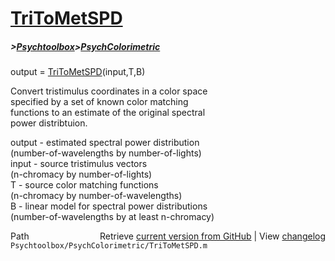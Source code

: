 # [TriToMetSPD](TriToMetSPD)
##### >[Psychtoolbox](Psychtoolbox)>[PsychColorimetric](PsychColorimetric)

output = [TriToMetSPD](TriToMetSPD)(input,T,B)  
  
Convert tristimulus coordinates in a color space  
specified by a set of known color matching  
functions to an estimate of the original spectral  
power distribtuion.  
  
output - estimated spectral power distribution  
 (number-of-wavelengths by number-of-lights)  
input - source tristimulus vectors  
 (n-chromacy by number-of-lights)  
T - source color matching functions  
 (n-chromacy by number-of-wavelengths)  
B - linear model for spectral power distributions  
 (number-of-wavelengths by at least n-chromacy)  




<div class="code_header" style="text-align:right;">
  <span style="float:left;">Path&nbsp;&nbsp;</span> <span class="counter">Retrieve <a href=
  "https://raw.github.com/Psychtoolbox-3/Psychtoolbox-3/beta/Psychtoolbox/PsychColorimetric/TriToMetSPD.m">current version from GitHub</a> | View <a href=
  "https://github.com/Psychtoolbox-3/Psychtoolbox-3/commits/beta/Psychtoolbox/PsychColorimetric/TriToMetSPD.m">changelog</a></span>
</div>
<div class="code">
  <code>Psychtoolbox/PsychColorimetric/TriToMetSPD.m</code>
</div>

